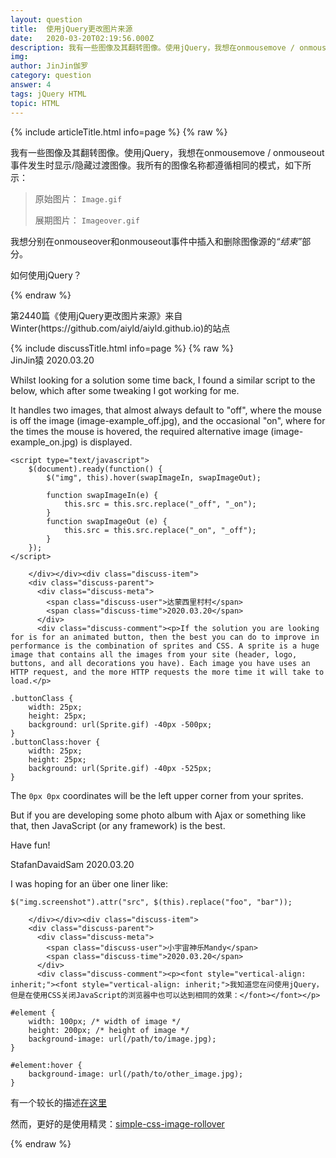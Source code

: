 ```yaml
---
layout: question
title:  使用jQuery更改图片来源
date:   2020-03-20T02:19:56.000Z
description: 我有一些图像及其翻转图像。使用jQuery，我想在onmousemove / onmouseout事件发生时显示/隐藏过渡图像。我所有的图像名称都遵循相同...
img: 
author: JinJin伽罗
category: question
answer: 4
tags: jQuery HTML
topic: HTML
---
```

<div class="article-root">
  <div class="article">
    {% include articleTitle.html info=page %}
    {% raw %}
    <div class="article-content"><p><font style="vertical-align: inherit;"><font style="vertical-align: inherit;">我有一些图像及其翻转图像。</font><font style="vertical-align: inherit;">使用jQuery，我想在onmousemove / onmouseout事件发生时显示/隐藏过渡图像。</font><font style="vertical-align: inherit;">我所有的图像名称都遵循相同的模式，如下所示：</font></font></p>

<blockquote>
  <p><font style="vertical-align: inherit;"><font style="vertical-align: inherit;">原始图片： </font></font><code>Image.gif</code>  </p>
  
  <p><font style="vertical-align: inherit;"><font style="vertical-align: inherit;">展期图片： </font></font><code>Imageover.gif</code></p>
</blockquote>

<p><font style="vertical-align: inherit;"><font style="vertical-align: inherit;">我想</font><font style="vertical-align: inherit;">分别在onmouseover和onmouseout事件中</font><font style="vertical-align: inherit;">插入和删除</font><font style="vertical-align: inherit;">图像源</font><font style="vertical-align: inherit;">的</font></font><em><font style="vertical-align: inherit;"><font style="vertical-align: inherit;">“结束”</font></font></em><font style="vertical-align: inherit;"><font style="vertical-align: inherit;">部分。  </font></font></p>

<p><font style="vertical-align: inherit;"><font style="vertical-align: inherit;">如何使用jQuery？</font></font></p></div>
    {% endraw %}
  </div>
  <p class="winter_mark">第2440篇《使用jQuery更改图片来源》来自Winter(https://github.com/aiyld/aiyld.github.io)的站点</p>
  <div class="discuss-wrapper">
    {% include discussTitle.html info=page %}
    {% raw %}
    <div class="discuss-list">
    <div class="discuss-item">
        <div class="discuss-parent">
          <div class="discuss-meta">
            <span class="discuss-user">JinJin猿</span>
            <span class="discuss-time">2020.03.20</span>
          </div>
          <div class="discuss-comment"><p>Whilst looking for a solution some time back, I found a similar script to the below, which after some tweaking I got working for me.</p>

<p>It handles two images, that almost always default to "off", where the mouse is off the image (image-example_off.jpg), and the occasional "on", where for the times the mouse is hovered, the required alternative image (image-example_on.jpg) is displayed.</p>

<pre><code>&lt;script type="text/javascript"&gt;        <font></font>
    $(document).ready(function() {        <font></font>
        $("img", this).hover(swapImageIn, swapImageOut);<font></font>
<font></font>
        function swapImageIn(e) {<font></font>
            this.src = this.src.replace("_off", "_on");<font></font>
        }<font></font>
        function swapImageOut (e) {<font></font>
            this.src = this.src.replace("_on", "_off");<font></font>
        }<font></font>
    });<font></font>
&lt;/script&gt;<font></font>
</code></pre></div>
        </div></div><div class="discuss-item">
        <div class="discuss-parent">
          <div class="discuss-meta">
            <span class="discuss-user">达蒙西里村村</span>
            <span class="discuss-time">2020.03.20</span>
          </div>
          <div class="discuss-comment"><p>If the solution you are looking for is for an animated button, then the best you can do to improve in performance is the combination of sprites and CSS. A sprite is a huge image that contains all the images from your site (header, logo, buttons, and all decorations you have). Each image you have uses an HTTP request, and the more HTTP requests the more time it will take to load.</p>

<pre class="lang-css prettyprint-override"><code>.buttonClass {<font></font>
    width: 25px;<font></font>
    height: 25px;<font></font>
    background: url(Sprite.gif) -40px -500px;<font></font>
}<font></font>
.buttonClass:hover {<font></font>
    width: 25px;<font></font>
    height: 25px;<font></font>
    background: url(Sprite.gif) -40px -525px;<font></font>
}<font></font>
</code></pre>

<p>The <code>0px 0px</code> coordinates will be the left upper corner from your sprites.</p>

<p>But if you are developing some photo album with Ajax or something like that, then JavaScript (or any framework) is the best.</p>

<p>Have fun!</p></div>
        </div></div><div class="discuss-item">
        <div class="discuss-parent">
          <div class="discuss-meta">
            <span class="discuss-user">StafanDavaidSam</span>
            <span class="discuss-time">2020.03.20</span>
          </div>
          <div class="discuss-comment"><p>I was hoping for an über one liner like:</p>

<pre><code>$("img.screenshot").attr("src", $(this).replace("foo", "bar"));
</code></pre></div>
        </div></div><div class="discuss-item">
        <div class="discuss-parent">
          <div class="discuss-meta">
            <span class="discuss-user">小宇宙神乐Mandy</span>
            <span class="discuss-time">2020.03.20</span>
          </div>
          <div class="discuss-comment"><p><font style="vertical-align: inherit;"><font style="vertical-align: inherit;">我知道您在问使用jQuery，但是在使用CSS关闭JavaScript的浏览器中也可以达到相同的效果：</font></font></p>

<pre><code>#element {<font></font>
    width: 100px; /* width of image */<font></font>
    height: 200px; /* height of image */<font></font>
    background-image: url(/path/to/image.jpg);<font></font>
}<font></font>
<font></font>
#element:hover {<font></font>
    background-image: url(/path/to/other_image.jpg);<font></font>
}<font></font>
</code></pre>

<p><font style="vertical-align: inherit;"><font style="vertical-align: inherit;">有一个较长的描述</font></font><a href="http://tutorials.alsacreations.com/imgreactive/" rel="nofollow noreferrer"><font style="vertical-align: inherit;"><font style="vertical-align: inherit;">在这里</font></font></a></p>

<p><font style="vertical-align: inherit;"><font style="vertical-align: inherit;">然而，更好的是使用精灵：</font></font><a href="http://www.findmotive.com/2006/10/31/simple-css-image-rollover/" rel="nofollow noreferrer"><font style="vertical-align: inherit;"><font style="vertical-align: inherit;">simple-css-image-rollover</font></font></a></p></div>
        </div></div>
    </div>
    {% endraw %}
  </div>
<div>
